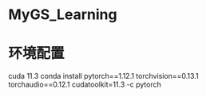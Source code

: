 # MyGS_Learning

# 环境配置
cuda 11.3
conda install pytorch==1.12.1 torchvision==0.13.1 torchaudio==0.12.1 cudatoolkit=11.3 -c pytorch

